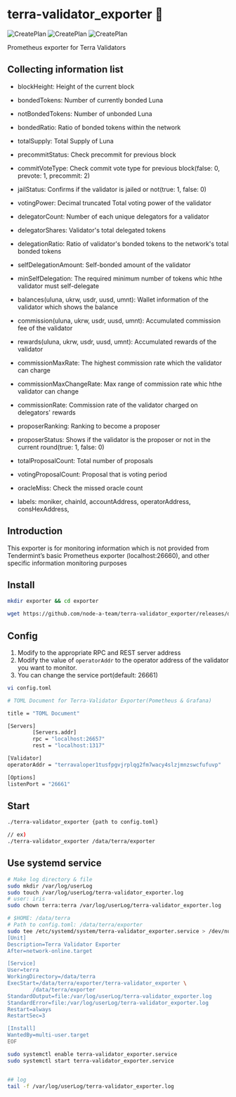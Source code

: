 # terra-validator_exporter :satellite:
![CreatePlan](https://img.shields.io/badge/relase-v0.3.1-red)
![CreatePlan](https://img.shields.io/badge/go-1.13.1%2B-blue)
![CreatePlan](https://img.shields.io/badge/license-Apache--2.0-green)

Prometheus exporter for Terra Validators

## Collecting information list
- blockHeight: Height of the current block
- bondedTokens: Number of currently bonded Luna
- notBondedTokens: Number of unbonded Luna
- bondedRatio: Ratio of bonded tokens within the network
- totalSupply: Total Supply of Luna

- precommitStatus: Check precommit for previous block
- commitVoteType: Check commit vote type for previous block(false: 0, prevote: 1, precommit: 2)
- jailStatus: Confirms if the validator is jailed or not(true: 1, false: 0)

- votingPower: Decimal truncated Total voting power of the validator
- delegatorCount: Number of each unique delegators for a validator
- delegatorShares: Validator's total delegated tokens
- delegationRatio: Ratio of validator's bonded tokens to the network's total bonded tokens
- selfDelegationAmount: Self-bonded amount of the validator
- minSelfDelegation: The required minimum number of tokens whic hthe validator must self-delegate

- balances(uluna, ukrw, usdr, uusd, umnt): Wallet information of the validator which shows the balance
- commission(uluna, ukrw, usdr, uusd, umnt): Accumulated commission fee of the validator
- rewards(uluna, ukrw, usdr, uusd, umnt): Accumulated rewards of the validator

- commissionMaxRate: The highest commission rate which the validator can charge
- commissionMaxChangeRate: Max range of commission rate whic hthe validator can change
- commissionRate: Commission rate of the validator charged on delegators' rewards

- proposerRanking: Ranking to become a proposer
- proposerStatus: Shows if the validator is the proposer or not in the current round(true: 1, false: 0)

- totalProposalCount: Total number of proposals
- votingProposalCount: Proposal that is voting period

- oracleMiss: Check the missed oracle count

- labels: moniker, chainId, accountAddress, operatorAddress, consHexAddress, 

## Introduction
This exporter is for monitoring information which is not provided from Tendermint’s basic Prometheus exporter (localhost:26660), and other specific information monitoring purposes



## Install
```bash
mkdir exporter && cd exporter

wget https://github.com/node-a-team/terra-validator_exporter/releases/download/v0.3.1/terra-validator_exporter.tar.gz  && sha256sum terra-validator_exporter.tar.gz | fgrep 1221905e7983dfc317e768099eacbb319d9eff39117503deb917218011907477 && tar -zxvf terra-validator_exporter.tar.gz ||  echo "Bad Binary!"
```

## Config
1. Modify to the appropriate RPC and REST server address
2. Modify the value of ```operatorAddr``` to the operator address of the validator you want to monitor.
3. You can change the service port(default: 26661)
```bash
vi config.toml
```
```bash
# TOML Document for Terra-Validator Exporter(Pometheus & Grafana)

title = "TOML Document"

[Servers]
        [Servers.addr]
        rpc = "localhost:26657"
        rest = "localhost:1317"

[Validator]
operatorAddr = "terravaloper1tusfpgvjrplqg2fm7wacy4slzjmnzswcfufuvp"

[Options]
listenPort = "26661"

```

## Start
  
```bash
./terra-validator_exporter {path to config.toml}

// ex)
./terra-validator_exporter /data/terra/exporter
```

## Use systemd service
  
```sh
# Make log directory & file
sudo mkdir /var/log/userLog  
sudo touch /var/log/userLog/terra-validator_exporter.log  
# user: iris
sudo chown terra:terra /var/log/userLog/terra-validator_exporter.log

# $HOME: /data/terra
# Path to config.toml: /data/terra/exporter
sudo tee /etc/systemd/system/terra-validator_exporter.service > /dev/null <<EOF
[Unit]
Description=Terra Validator Exporter
After=network-online.target

[Service]
User=terra
WorkingDirectory=/data/terra
ExecStart=/data/terra/exporter/terra-validator_exporter \
        /data/terra/exporter
StandardOutput=file:/var/log/userLog/terra-validator_exporter.log
StandardError=file:/var/log/userLog/terra-validator_exporter.log
Restart=always
RestartSec=3

[Install]
WantedBy=multi-user.target
EOF

sudo systemctl enable terra-validator_exporter.service
sudo systemctl start terra-validator_exporter.service


## log
tail -f /var/log/userLog/terra-validator_exporter.log
```
